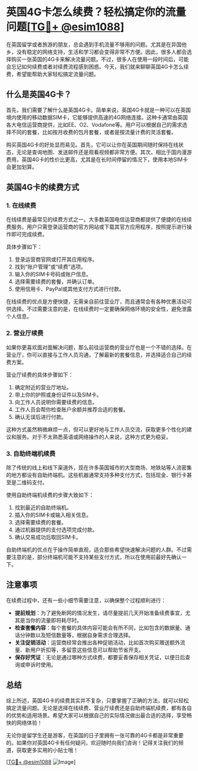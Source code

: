 # 英国4G卡怎么续费？轻松搞定你的流量问题[[TG💪+ @esim1088](https://t.me/s/esim1088)]

在英国留学或者旅游的朋友，总会遇到手机流量不够用的问题。尤其是在异国他乡，没有稳定的网络支持，生活和学习都会变得非常不方便。因此，很多人都会选择购买一张英国的4G卡来解决流量问题。不过，很多人在使用一段时间后，可能会忘记如何续费或者对续费流程感到困惑。今天，我们就来聊聊英国4G卡怎么续费，希望能帮助大家轻松搞定流量问题。

## 什么是英国4G卡？

首先，我们需要了解什么是英国4G卡。简单来说，英国4G卡就是一种可以在英国境内使用的移动数据SIM卡，它能够提供高速的4G网络连接。这种卡通常由英国各大电信运营商提供，比如EE、O2、Vodafone等。用户可以根据自己的需求选择不同的套餐，比如按月收费的包月套餐，或者是按流量计费的灵活套餐。

购买英国4G卡的好处显而易见。首先，它可以让你在英国期间随时保持在线状态，无论是查询地图、发送邮件还是观看视频都非常方便。其次，相比于国内漫游费用，英国4G卡的性价比更高，尤其是在长时间停留的情况下，使用本地SIM卡会更加划算。

## 英国4G卡的续费方式

### 1. 在线续费

在线续费是最常见的续费方式之一。大多数英国电信运营商都提供了便捷的在线续费服务。用户只需登录运营商的官方网站或下载其官方应用程序，按照提示进行操作即可完成续费。

具体步骤如下：

1. 登录运营商官网或打开其应用程序。
2. 找到“账户管理”或“续费”选项。
3. 输入你的SIM卡号码或账户信息。
4. 选择需要续费的套餐，并确认订单。
5. 使用信用卡、PayPal或其他支付方式进行付款。

在线续费的优点是方便快捷，无需亲自前往营业厅，而且通常会有各种优惠活动可供选择。不过需要注意的是，在线续费时一定要确保网络环境的安全性，避免泄露个人信息。

### 2. 营业厅续费

如果你更喜欢面对面解决问题，那么前往运营商的营业厅也是一个不错的选择。在营业厅，你可以直接与工作人员沟通，了解最新的套餐信息，并选择适合自己的续费方案。

营业厅续费的具体步骤如下：

1. 确定附近的营业厅地址。
2. 带上你的护照或身份证件以及SIM卡。
3. 向工作人员说明你需要续费的信息。
4. 工作人员会帮你检查账户余额并推荐合适的套餐。
5. 确认无误后进行付款。

这种方式虽然稍微麻烦一点，但可以更好地与工作人员交流，获取更多个性化的建议和服务。对于不太熟悉英语或网络操作的人来说，这种方式更为稳妥。

### 3. 自助终端机续费

除了传统的线上和线下渠道外，现在许多英国城市的大型商场、地铁站等人流密集的地方都设有自助终端机。这些机器通常支持多种支付方式，包括现金、银行卡甚至是二维码支付。

使用自助终端机续费的步骤大致如下：

1. 找到最近的自助终端机。
2. 插入你的SIM卡或输入相关信息。
3. 选择需要续费的套餐。
4. 通过机器提供的支付选项完成付款。
5. 确认交易成功后取回SIM卡。

自助终端机的优点在于操作简单直观，适合那些希望快速解决问题的人群。不过需要注意的是，部分终端机可能不支持某些支付方式，所以在使用前最好先确认一下。

## 注意事项

在续费过程中，还有一些小细节需要注意，以确保整个过程顺利进行：

- **提前规划**：为了避免断网的情况发生，请尽量提前几天开始准备续费事宜，尤其是当你的流量即将耗尽时。
- **检查套餐内容**：每个套餐的具体内容可能会有所不同，比如包含的数据量、通话分钟数以及短信数量等，根据自身需求合理选择。
- **关注促销活动**：运营商经常会推出各种促销活动，比如首次购买赠送额外流量、新用户折扣等，多留意这些信息可以帮助节省开支。
- **保存好凭证**：无论是通过哪种方式续费，都要妥善保存相关凭证，以便日后查询或申诉时使用。

## 总结

综上所述，英国4G卡的续费其实并不复杂，只要掌握了正确的方法，就可以轻松搞定流量问题。无论是选择在线续费、营业厅续费还是自助终端机续费，都有各自的优势和适用场景。希望大家可以根据自己的实际情况做出最合适的选择，享受畅快的网络体验！

无论你是留学生还是游客，在英国的日子里拥有一张可靠的4G卡都是非常重要的。如果你对英国4G卡有任何疑问，欢迎随时向我们咨询！记得关注我们的频道，获取更多实用的小贴士哦！

[[TG💪+ @esim1088](https://t.me/s/esim1088) ![Image](https://i.postimg.cc/4NQfJmqS/Snipaste-2025-05-13-00-14-12.png)]